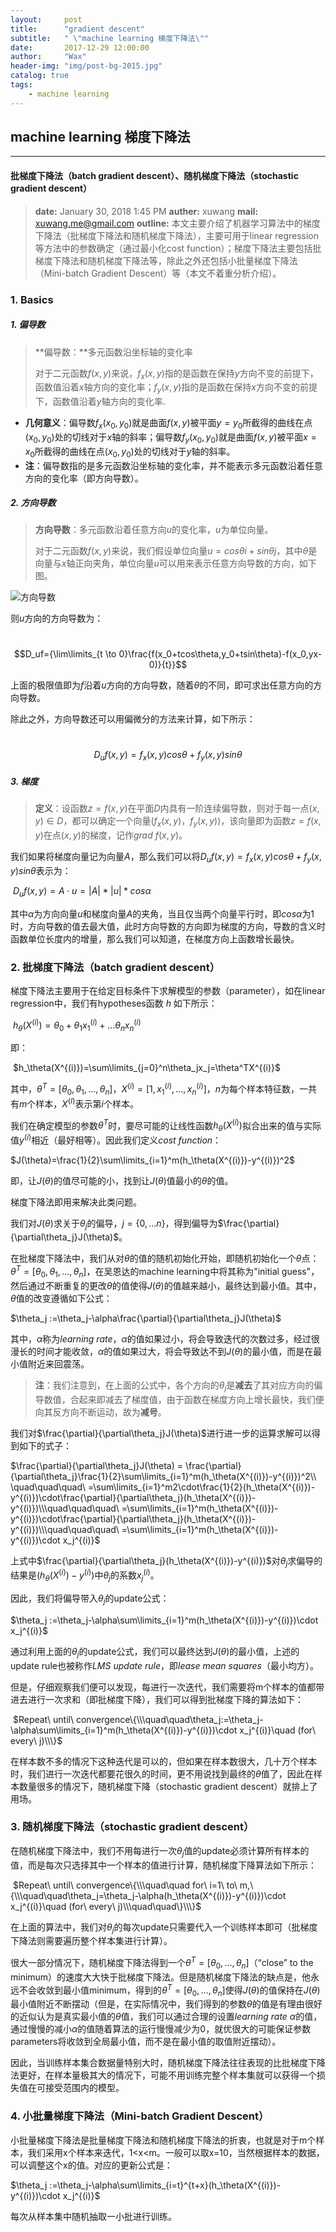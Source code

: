 ```yaml
---
layout:     post
title:      "gradient descent"
subtitle:   " \"machine learning 梯度下降法\""
date:       2017-12-29 12:00:00
author:     "Wax"
header-img: "img/post-bg-2015.jpg"
catalog: true
tags:
    - machine learning
---
```


## machine learning 梯度下降法

* * *
#### 批梯度下降法（batch gradient descent）、随机梯度下降法（stochastic gradient descent）
> **date:** January 30, 2018 1:45 PM
> **auther:** xuwang
> **mail:** xuwang.me@gmail.com
> **outline:** 本文主要介绍了机器学习算法中的梯度下降法（批梯度下降法和随机梯度下降法），主要可用于linear regression等方法中的参数确定（通过最小化cost function）；梯度下降法主要包括批梯度下降法和随机梯度下降法等，除此之外还包括小批量梯度下降法（Mini-batch Gradient Descent）等（本文不着重分析介绍）。



### 1. Basics

##### 1. 偏导数

>**偏导数：**多元函数沿坐标轴的变化率
>
>对于二元函数$f(x,y)$来说，$f_x(x,y)$指的是函数在保持$y$方向不变的前提下，函数值沿着$x$轴方向的变化率；$f_y(x,y)$指的是函数在保持$x$方向不变的前提下，函数值沿着$y$轴方向的变化率.

- **几何意义**：偏导数$f_x(x_0,y_0)$就是曲面$f(x,y)$被平面$y=y_0$所截得的曲线在点$(x_0,y_0)$处的切线对于$x$轴的斜率；偏导数$f_y(x_0,y_0)$就是曲面$f(x,y)$被平面$x=x_0$所截得的曲线在点$(x_0,y_0)$处的切线对于$y$轴的斜率。
- **注**：偏导数指的是多元函数沿坐标轴的变化率，并不能表示多元函数沿着任意方向的变化率（即方向导数）。



##### 2. 方向导数

> **方向导数**：多元函数沿着任意方向$u$的变化率，$u$为单位向量。
>
> 对于二元函数$f(x,y)$来说，我们假设单位向量$u=cos\theta i+sin\theta j$，其中$\theta$是向量与$x$轴正向夹角，单位向量$u$可以用来表示任意方向导数的方向，如下图。

![方向导数](C:\study_file\note_package\machineLearning\梯度下降法_1.png)

则$u$方向的方向导数为：

​                                                   $$D_uf={\lim\limits_{t \to 0}\frac{f(x_0+tcos\theta,y_0+tsin\theta)-f(x_0,yx-0)}{t}}$$

上面的极限值即为$f$沿着$u$方向的方向导数，随着$\theta$的不同，即可求出任意方向的方向导数。

除此之外，方向导数还可以用偏微分的方法来计算，如下所示：

​                                                $$D_uf(x,y)=f_x(x,y)cos\theta+f_y(x,y)sin\theta$$



##### 3. 梯度

> **定义**：设函数$z=f(x,y)$在平面$D$内具有一阶连续偏导数，则对于每一点$(x,y)\in D$，都可以确定一个向量$(f_x(x,y)，f_y(x,y))$，该向量即为函数$z=f(x,y)$在点$(x,y)$的梯度，记作$grad\ f(x,y)$。

我们如果将梯度向量记为向量$A$，那么我们可以将$D_uf(x,y)=f_x(x,y)cos\theta+f_y(x,y)sin\theta$表示为：

​                                          $D_uf(x,y)=A\cdot u=|A|*|u|*cos\alpha$

其中$\alpha$为方向向量$u$和梯度向量$A$的夹角，当且仅当两个向量平行时，即$cos\alpha$为1时，方向导数的值去最大值，此时方向导数的方向即为梯度的方向，导数的含义时函数单位长度内的增量，那么我们可以知道，在梯度方向上函数增长最快。

### 2. 批梯度下降法（batch gradient descent）

梯度下降法主要用于在给定目标条件下求解模型的参数（parameter），如在linear regression中，我们有hypotheses函数 $h$ 如下所示：

​                                                 $h_\theta(X^{(i)})=\theta_0+\theta_1x_1^{(i)}+...\theta_nx_n^{(i)}$

即：

​                                                 $h_\theta(X^{(i)})=\sum\limits_{j=0}^n\theta_jx_j=\theta^TX^{(i)}$

其中，$\theta^T=[\theta_0,\theta_1,...,\theta_n]$，$X^{(i)}=[1,x_1^{(i)},...,x_n^{(i)}]$，$n$为每个样本特征数，一共有$m$个样本，$X^{(I)}$表示第$i$个样本。

我们在确定模型的参数$\theta^T$时，要尽可能的让线性函数$h_\theta(X^{(i)})$拟合出来的值与实际值$y^{(i)}$相近（最好相等）。因此我们定义$cost\ function$：

$J(\theta)=\frac{1}{2}\sum\limits_{i=1}^m(h_\theta(X^{(i)})-y^{(i)})^2$

即，让$J(\theta)$的值尽可能的小，找到让$J(\theta)$值最小的$\theta$的值。

梯度下降法即用来解决此类问题。

我们对$J(\theta)$求关于$\theta_j$的偏导，$j=\{0,...n\}$，得到偏导为$\frac{\partial}{\partial\theta_j}J(\theta)$。

在批梯度下降法中，我们从对$\theta$的值的随机初始化开始，即随机初始化一个$\theta$点：$\theta^T=[\theta_0,\theta_1,...,\theta_n]$，在吴恩达的machine learning中将其称为"initial guess"，然后通过不断重复的更改$\theta$的值使得$J(\theta)$的值越来越小，最终达到最小值。其中，$\theta$值的改变遵循如下公式：

$\theta_j :=\theta_j-\alpha\frac{\partial}{\partial\theta_j}J(\theta)$

其中，$\alpha$称为$learning\ rate$，$\alpha$的值如果过小，将会导致迭代的次数过多，经过很漫长的时间才能收敛，$\alpha$的值如果过大，将会导致达不到$J(\theta)$的最小值，而是在最小值附近来回震荡。

> **注**：我们注意到，在上面的公式中，各个方向的$\theta_j$是**减去**了其对应方向的偏导数值，合起来即减去了梯度值，由于函数在梯度方向上增长最快，我们便向其反方向不断运动，故为**减号**。

我们对$\frac{\partial}{\partial\theta_j}J(\theta)$进行进一步的运算求解可以得到如下的式子：

$\frac{\partial}{\partial\theta_j}J(\theta) = \frac{\partial}{\partial\theta_j}\frac{1}{2}\sum\limits_{i=1}^m(h_\theta(X^{(i)})-y^{(i)})^2\\ \quad\quad\quad\ =\sum\limits_{i=1}^m2\cdot\frac{1}{2}(h_\theta(X^{(i)})-y^{(i)})\cdot\frac{\partial}{\partial\theta_j}(h_\theta(X^{(i)})-y^{(i)})\\\quad\quad\quad\ =\sum\limits_{i=1}^m(h_\theta(X^{(i)})-y^{(i)})\cdot\frac{\partial}{\partial\theta_j}(h_\theta(X^{(i)})-y^{(i)})\\\quad\quad\quad\ =\sum\limits_{i=1}^m(h_\theta(X^{(i)})-y^{(i)})\cdot x_j^{(i)}$

上式中$\frac{\partial}{\partial\theta_j}(h_\theta(X^{(i)})-y^{(i)})$对$\theta_j$求偏导的结果是$(h_\theta(X^{(i)})-y^{(i)})$中$\theta_j$的系数$x_j^{(i)}$。

因此，我们将偏导带入$\theta_j$的update公式：

$\theta_j :=\theta_j-\alpha\sum\limits_{i=1}^m(h_\theta(X^{(i)})-y^{(i)})\cdot x_j^{(i)}$

通过利用上面的$\theta_j$的update公式，我们可以最终达到$J(\theta)$的最小值，上述的update rule也被称作$LMS\ update\ rule$，即$lease\ mean\ squares$（最小均方）。

但是，仔细观察我们便可以发现，每进行一次迭代，我们需要将m个样本的值都带进去进行一次求和（即批梯度下降），我们可以得到批梯度下降的算法如下：

​                                 $Repeat\ until\ convergence\{\\\quad\quad\theta_j:=\theta_j-\alpha\sum\limits_{i=1}^m(h_\theta(X^{(i)})-y^{(i)})\cdot x_j^{(i)}\quad (for\ every\ j)\\\}$

在样本数不多的情况下这种迭代是可以的，但如果在样本数很大，几十万个样本时，我们进行一次迭代都要花很久的时间，更不用说找到最终的$\theta$值了，因此在样本数量很多的情况下，随机梯度下降（stochastic gradient descent）就排上了用场。



### 3. 随机梯度下降法（stochastic gradient descent）

在随机梯度下降法中，我们不用每进行一次$\theta_j$值的update必须计算所有样本的值，而是每次只选择其中一个样本的值进行计算，随机梯度下降算法如下所示：

​                                 $Repeat\ until\ convergence\{\\\quad\quad for\ i=1\ to\ m,\{\\\quad\quad\theta_j=\theta_j-\alpha(h_\theta(X^{(i)})-y^{(i)})\cdot x_j^{(i)}\quad (for\ every\ j)\\\quad\quad\}\\\}$

在上面的算法中，我们对$\theta_j$的每次update只需要代入一个训练样本即可（批梯度下降法则需要遍历整个样本集进行计算）。

很大一部分情况下，随机梯度下降法得到一个$\theta^T=[\theta_0,...,\theta_n]$（“close” to the minimum）的速度大大快于批梯度下降法。但是随机梯度下降法的缺点是，他永远不会收敛到最小值minimum，得到的$\theta^T=[\theta_0,...,\theta_n]$使得$J(\theta)$的值保持在$J(\theta)$最小值附近不断摆动（但是，在实际情况中，我们得到的参数$\theta$的值是有理由很好的近似认为是真实最小值的$\theta$值，我们可以通过合理的设置$learning\ rate\ \alpha$的值，通过慢慢的减小$\alpha$的值随着算法的运行慢慢减少为0，就优很大的可能保证参数parameters将收敛到全局最小值，而不是在最小值的取值附近摆动）。

因此，当训练样本集合数据量特别大时，随机梯度下降法往往表现的比批梯度下降法更好，在样本量极其大的情况下，可能不用训练完整个样本集就可以获得一个损失值在可接受范围内的模型。

### 4. 小批量梯度下降法（Mini-batch Gradient Descent）

小批量梯度下降法是批量梯度下降法和随机梯度下降法的折衷，也就是对于m个样本，我们采用x个样本来迭代，1<x<m。一般可以取x=10，当然根据样本的数据，可以调整这个x的值。对应的更新公式是：

$\theta_j :=\theta_j-\alpha\sum\limits_{i=t}^{t+x}(h_\theta(X^{(i)})-y^{(i)})\cdot x_j^{(i)}$

每次从样本集中随机抽取一小批进行训练。













